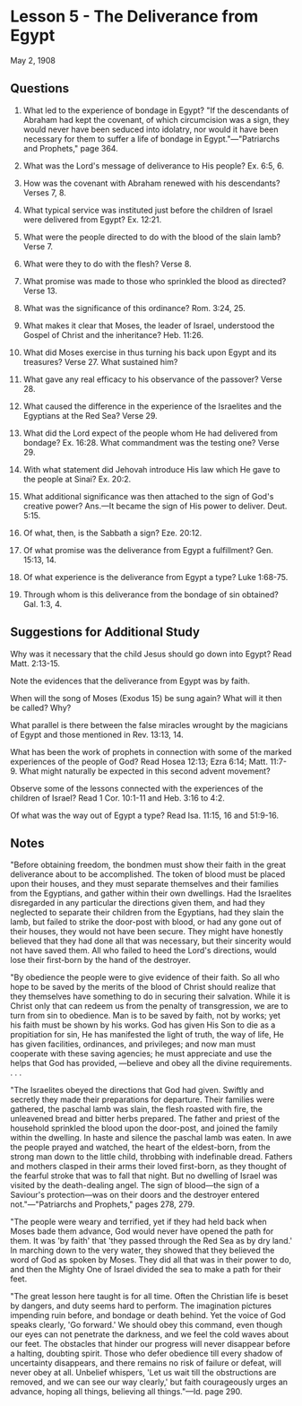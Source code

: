 # Lesson 5 - The Deliverance from Egypt

May 2, 1908

## Questions

1. What led to the experience of bondage in Egypt?
"If the descendants of Abraham had kept the covenant, of which circumcision was a sign, they would never have been seduced into idolatry, nor would it have been necessary for them to suffer a life of bondage in Egypt."—"Patriarchs and Prophets," page 364.

2. What was the Lord's message of deliverance to His people? Ex. 6:5, 6.

3. How was the covenant with Abraham renewed with his descendants? Verses 7, 8.

4. What typical service was instituted just before the children of Israel were delivered from Egypt? Ex. 12:21.

5. What were the people directed to do with the blood of the slain lamb? Verse 7.

6. What were they to do with the flesh? Verse 8.

7. What promise was made to those who sprinkled the blood as directed? Verse 13.

8. What was the significance of this ordinance? Rom. 3:24, 25.

9. What makes it clear that Moses, the leader of Israel, understood the Gospel of Christ and the inheritance? Heb. 11:26.

10. What did Moses exercise in thus turning his back upon Egypt and its treasures? Verse 27. What sustained him?

11. What gave any real efficacy to his observance of the passover? Verse 28.

12. What caused the difference in the experience of the Israelites and the Egyptians at the Red Sea? Verse 29.

13. What did the Lord expect of the people whom He had delivered from bondage? Ex. 16:28. What commandment was the testing one? Verse 29.

14. With what statement did Jehovah introduce His law which He gave to the people at Sinai? Ex. 20:2.

15. What additional significance was then attached to the sign of God's creative power? Ans.—It became the sign of His power to deliver. Deut. 5:15.

16. Of what, then, is the Sabbath a sign? Eze. 20:12.

17. Of what promise was the deliverance from Egypt a fulfillment? Gen. 15:13, 14.

18. Of what experience is the deliverance from Egypt a type? Luke 1:68-75.

19. Through whom is this deliverance from the bondage of sin obtained? Gal. 1:3, 4.

## Suggestions for Additional Study

Why was it necessary that the child Jesus should go down into Egypt? Read Matt. 2:13-15.

Note the evidences that the deliverance from Egypt was by faith.

When will the song of Moses (Exodus 15) be sung again? What will it then be called? Why?

What parallel is there between the false miracles wrought by the magicians of Egypt and those mentioned in Rev. 13:13, 14.

What has been the work of prophets in connection with some of the marked experiences of the people of God? Read Hosea 12:13; Ezra 6:14; Matt. 11:7-9. What might naturally be expected in this second advent movement?

Observe some of the lessons connected with the experiences of the children of Israel? Read 1 Cor. 10:1-11 and Heb. 3:16 to 4:2.

Of what was the way out of Egypt a type? Read Isa. 11:15, 16 and 51:9-16.

## Notes

"Before obtaining freedom, the bondmen must show their faith in the great deliverance about to be accomplished. The token of blood must be placed upon their houses, and they must separate themselves and their families from the Egyptians, and gather within their own dwellings. Had the Israelites disregarded in any particular the directions given them, and had they neglected to separate their children from the Egyptians, had they slain the lamb, but failed to strike the door-post with blood, or had any gone out of their houses, they would not have been secure. They might have honestly believed that they had done all that was necessary, but their sincerity would not have saved them. All who failed to heed the Lord's directions, would lose their first-born by the hand of the destroyer.

"By obedience the people were to give evidence of their faith. So all who hope to be saved by the merits of the blood of Christ should realize that they themselves have something to do in securing their salvation. While it is Christ only that can redeem us from the penalty of transgression, we are to turn from sin to obedience. Man is to be saved by faith, not by works; yet his faith must be shown by his works. God has given His Son to die as a propitiation for sin, He has manifested the light of truth, the way of life, He has given facilities, ordinances, and privileges; and now man must cooperate with these saving agencies; he must appreciate and use the helps that God has provided, —believe and obey all the divine requirements. . . .

"The Israelites obeyed the directions that God had given. Swiftly and secretly they made their preparations for departure. Their families were gathered, the paschal lamb was slain, the flesh roasted with fire, the unleavened bread and bitter herbs prepared. The father and priest of the household sprinkled the blood upon the door-post, and joined the family within the dwelling. In haste and silence the paschal lamb was eaten. In awe the people prayed and watched, the heart of the eldest-born, from the strong man down to the little child, throbbing with indefinable dread. Fathers and mothers clasped in their arms their loved first-born, as they thought of the fearful stroke that was to fall that night. But no dwelling of Israel was visited by the death-dealing angel. The sign of blood—the sign of a Saviour's protection—was on their doors and the destroyer entered not."—"Patriarchs and Prophets," pages 278, 279.

"The people were weary and terrified, yet if they had held back when Moses bade them advance, God would never have opened the path for them. It was 'by faith' that 'they passed through the Red Sea as by dry land.' In marching down to the very water, they showed that they believed the word of God as spoken by Moses. They did all that was in their power to do, and then the Mighty One of Israel divided the sea to make a path for their feet.

"The great lesson here taught is for all time. Often the Christian life is beset by dangers, and duty seems hard to perform. The imagination pictures impending ruin before, and bondage or death behind. Yet the voice of God speaks clearly, 'Go forward.' We should obey this command, even though our eyes can not penetrate the darkness, and we feel the cold waves about our feet. The obstacles that hinder our progress will never disappear before a halting, doubting spirit. Those who defer obedience till every shadow of uncertainty disappears, and there remains no risk of failure or defeat, will never obey at all. Unbelief whispers, 'Let us wait till the obstructions are removed, and we can see our way clearly,' but faith courageously urges an advance, hoping all things, believing all things."—Id. page 290.